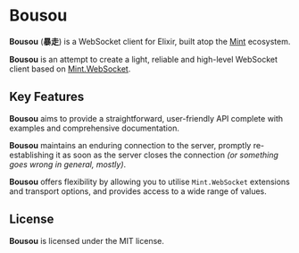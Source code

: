 # Bousou

**Bousou** (**暴走**) is a WebSocket client for Elixir, built atop the [Mint](https://github.com/elixir-mint) ecosystem.

**Bousou** is an attempt to create a light, reliable and high-level WebSocket client based on [Mint.WebSocket](https://github.com/elixir-mint/mint_web_socket).

## Key Features

**Bousou** aims to provide a straightforward, user-friendly API complete with examples and comprehensive documentation.

**Bousou** maintains an enduring connection to the server, promptly re-establishing it as soon as the server closes the connection _(or something goes wrong in general, mostly)_.

**Bousou** offers flexibility by allowing you to utilise `Mint.WebSocket` extensions and transport options, and provides access to a wide range of values.

## License

**Bousou** is licensed under the MIT license.
